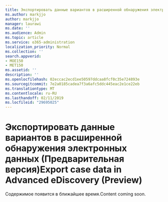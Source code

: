 ```yaml
---
title: Экспортировать данные вариантов в расширенной обнаружения электронных данных (Предварительная версия)
ms.author: markjjo
author: markjjo
manager: laurawi
ms.date: ''
ms.audience: Admin
ms.topic: article
ms.service: o365-administration
localization_priority: Normal
ms.collection: ''
search.appverid:
- MOE150
- MET150
ms.assetid: ''
description: ''
ms.openlocfilehash: 02eccac2ecd1ee50597ddcaa8fcf0c35e724893e
ms.sourcegitcommit: 7e2a0185cadea7f3a6afc5ddc445eac2e1ce22eb
ms.translationtype: MT
ms.contentlocale: ru-RU
ms.lasthandoff: 02/11/2019
ms.locfileid: "29695025"
---
```

# <a name="export-case-data-in-advanced-ediscovery-preview"></a><span data-ttu-id="a47ae-102">Экспортировать данные вариантов в расширенной обнаружения электронных данных (Предварительная версия)</span><span class="sxs-lookup"><span data-stu-id="a47ae-102">Export case data in Advanced eDiscovery (Preview)</span></span>

<span data-ttu-id="a47ae-103">Содержимое появится в ближайшее время.</span><span class="sxs-lookup"><span data-stu-id="a47ae-103">Content coming soon.</span></span>